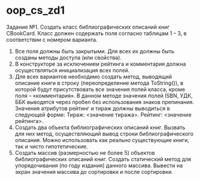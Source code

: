 # oop_cs_zd1

Задание №1. Создать класс библиографических описаний книг CBookCard. Класс должен содержать поля согласно таблицам 1 – 3, в соответствии с номером варианта. 
1.	Все поля должны быть закрытыми. Для всех их должны быть созданы методы доступа (или свойства). 
2.	В конструкторе за исключением рейтинга и комментария должна осуществляться инициализация всех полей. 
3.	Для всех вариантов необходимо создать метод, выводящий описание книги в строку (переопределение метода ToString()), в которой будут присутствовать все значения полей класса, кроме поля – «комментария». В данном методе значения полей ISBN, УДК, ББК выводятся через пробел без использования знаков препинания. Значения атрибутов рейтинг и тираж должны выводиться в следующей форме: Тираж:   <значение   тиража>.    Рейтинг:    <значение   рейтинга>.
4.	Создать два объекта библиографических описаний книг. Вызвать для них метод, осуществляющий вывод строки библиографического описания. Можно использовать как реально существующие книги, так и чисто гипотетические.
5.	Создать массив (размерностью не более 5) объектов библиографических описаний книг. Создать статический метод для упорядочивания (по году издания) данного массива. Вывести на экран значения массива до сортировки и после сортировки.
